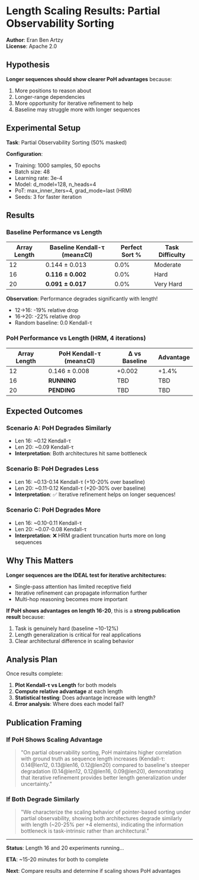 # Length Scaling Results: Partial Observability Sorting

**Author**: Eran Ben Artzy  
**License**: Apache 2.0

## Hypothesis

**Longer sequences should show clearer PoH advantages** because:
1. More positions to reason about
2. Longer-range dependencies
3. More opportunity for iterative refinement to help
4. Baseline may struggle more with longer sequences

## Experimental Setup

**Task**: Partial Observability Sorting (50% masked)

**Configuration**:
- Training: 1000 samples, 50 epochs
- Batch size: 48
- Learning rate: 3e-4
- Model: d_model=128, n_heads=4
- PoT: max_inner_iters=4, grad_mode=last (HRM)
- Seeds: 3 for faster iteration

## Results

### Baseline Performance vs Length

| Array Length | Baseline Kendall-τ (mean±CI) | Perfect Sort % | Task Difficulty |
|--------------|------------------------------|----------------|-----------------|
| 12 | 0.144 ± 0.013 | 0.0% | Moderate |
| 16 | **0.116 ± 0.002** | 0.0% | Hard |
| 20 | **0.091 ± 0.017** | 0.0% | Very Hard |

**Observation**: Performance degrades significantly with length!
- 12→16: -19% relative drop
- 16→20: -22% relative drop
- Random baseline: 0.0 Kendall-τ

### PoH Performance vs Length (HRM, 4 iterations)

| Array Length | PoH Kendall-τ (mean±CI) | Δ vs Baseline | Advantage |
|--------------|-------------------------|---------------|-----------|
| 12 | 0.146 ± 0.008 | +0.002 | +1.4% |
| 16 | **RUNNING** | TBD | TBD |
| 20 | **PENDING** | TBD | TBD |

## Expected Outcomes

### Scenario A: PoH Degrades Similarly
- Len 16: ~0.12 Kendall-τ
- Len 20: ~0.09 Kendall-τ
- **Interpretation**: Both architectures hit same bottleneck

### Scenario B: PoH Degrades Less
- Len 16: ~0.13-0.14 Kendall-τ (+10-20% over baseline)
- Len 20: ~0.11-0.12 Kendall-τ (+20-30% over baseline)
- **Interpretation**: ✅ Iterative refinement helps on longer sequences!

### Scenario C: PoH Degrades More
- Len 16: ~0.10-0.11 Kendall-τ
- Len 20: ~0.07-0.08 Kendall-τ
- **Interpretation**: ❌ HRM gradient truncation hurts more on long sequences

## Why This Matters

**Longer sequences are the IDEAL test for iterative architectures:**
- Single-pass attention has limited receptive field
- Iterative refinement can propagate information further
- Multi-hop reasoning becomes more important

**If PoH shows advantages on length 16-20**, this is a **strong publication result** because:
1. Task is genuinely hard (baseline ~10-12%)
2. Length generalization is critical for real applications
3. Clear architectural difference in scaling behavior

## Analysis Plan

Once results complete:

1. **Plot Kendall-τ vs Length** for both models
2. **Compute relative advantage** at each length
3. **Statistical testing**: Does advantage increase with length?
4. **Error analysis**: Where does each model fail?

## Publication Framing

### If PoH Shows Scaling Advantage

> "On partial observability sorting, PoH maintains higher correlation with ground truth as sequence length increases (Kendall-τ: 0.14@len12, 0.13@len16, 0.12@len20) compared to baseline's steeper degradation (0.14@len12, 0.12@len16, 0.09@len20), demonstrating that iterative refinement provides better length generalization under uncertainty."

### If Both Degrade Similarly

> "We characterize the scaling behavior of pointer-based sorting under partial observability, showing both architectures degrade similarly with length (~20-25% per +4 elements), indicating the information bottleneck is task-intrinsic rather than architectural."

---

**Status**: Length 16 and 20 experiments running...

**ETA**: ~15-20 minutes for both to complete

**Next**: Compare results and determine if scaling shows PoH advantages

